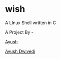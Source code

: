 # wish

A LInux Shell written in C

A Project By -

[Ayush](https://github.com/eldraco19)

[Ayush Dwivedi](https://github.com/AyushOneironaut)
